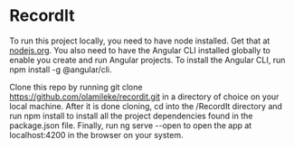 # RecordIt

To run this project locally, you need to have node installed. Get that at <a href='http://nodejs.org' target='blank'>nodejs.org</a>.
You also need to have the Angular CLI installed globally to enable you create and run Angular projects. To install the Angular CLI, run
npm install -g @angular/cli.

Clone this repo by running git clone https://github.com/olamileke/recordit.git in a directory of choice on your local machine. After it is done cloning, cd into the /RecordIt directory and run npm install to install all the project dependencies found in the package.json file. Finally, run ng serve --open to open the app at localhost:4200 in the browser on your system.
